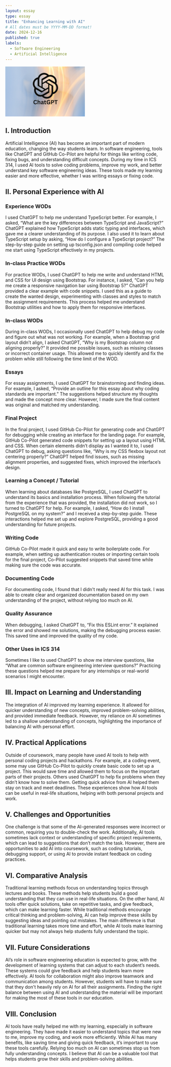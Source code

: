 ```yaml
---
layout: essay
type: essay
title: "Enhancing Learning with AI"
# All dates must be YYYY-MM-DD format!
date: 2024-12-16
published: true
labels:
  - Software Engineering
  - Artificial Intelligence
---
```


<img width="250px" class="rounded float-start pe-4" src="../img/chatgpt.webp">

## I. Introduction

Artificial Intelligence (AI) has become an important part of modern education, changing the way students learn. In software engineering, tools like ChatGPT and GitHub Co-Pilot are helpful for things like writing code, fixing bugs, and understanding difficult concepts. During my time in ICS 314, I used AI tools to solve coding problems, improve my work, and better understand key software engineering ideas. These tools made my learning easier and more effective, whether I was writing essays or fixing code.

## II. Personal Experience with AI

### Experience WODs

I used ChatGPT to help me understand TypeScript better. For example, I asked, “What are the key differences between TypeScript and JavaScript?” ChatGPT explained how TypeScript adds static typing and interfaces, which gave me a clearer understanding of its purpose. I also used it to learn about TypeScript setup by asking, “How do I configure a TypeScript project?” The step-by-step guide on setting up tsconfig.json and compiling code helped me start using TypeScript effectively in my projects.

### In-class Practice WODs

For practice WODs, I used ChatGPT to help me write and understand HTML and CSS for UI design using Bootstrap. For instance, I asked, “Can you help me create a responsive navigation bar using Bootstrap 5?” ChatGPT provided a clear example with code snippets. I used this as a guide to create the wanted design, experimenting with classes and styles to match the assignment requirements. This process helped me understand Bootstrap utilities and how to apply them for responsive interfaces.

### In-class WODs

During in-class WODs, I occasionally used ChatGPT to help debug my code and figure out what was not working. For example, when a Bootstrap grid layout didn’t align, I asked ChatGPT, “Why is my Bootstrap column not aligning properly?” It provided me possible issues, such as missing classes or incorrect container usage. This allowed me to quickly identify and fix the problem while still following the time limit of the WOD.

### Essays

For essay assignments, I used ChatGPT for brainstorming and finding ideas. For example, I asked, “Provide an outline for this essay about why coding standards are important.” The suggestions helped structure my thoughts and made the concept more clear. However, I made sure the final content was original and matched my understanding.

### Final Project

In the final project, I used GitHub Co-Pilot for generating code and ChatGPT for debugging while creating an interface for the landing page. For example, GitHub Co-Pilot generated code snippets for setting up a layout using HTML and CSS. When certain elements didn’t display as I wanted it to, I used ChatGPT to debug, asking questions like, “Why is my CSS flexbox layout not centering properly?” ChatGPT helped find issues, such as missing alignment properties, and suggested fixes, which improved the interface’s design.

### Learning a Concept / Tutorial

When learning about databases like PostgreSQL, I used ChatGPT to understand its basics and installation process. When following the tutorial from the experience that was provided, the installation did not work, so I turned to ChatGPT for help. For example, I asked, “How do I install PostgreSQL on my system?” and I received a step-by-step guide. These interactions helped me set up and explore PostgreSQL, providing a good understanding for future projects.

### Writing Code

GitHub Co-Pilot made it quick and easy to write boilerplate code. For example, when setting up authentication routes or importing certain tools for the final project, Co-Pilot suggested snippets that saved time while making sure the code was accurate.

### Documenting Code

For documenting code, I found that I didn't really need AI for this task. I was able to create clear and organized documentation based on my own understanding of the project, without relying too much on AI.

### Quality Assurance 

When debugging, I asked ChatGPT to, “Fix this ESLint error.” It explained the error and showed me solutions, making the debugging process easier. This saved time and improved the quality of my code.

### Other Uses in ICS 314 

Sometimes I like to used ChatGPT to show me interview questions, like “What are common software engineering interview questions?” Practicing these questions helped me prepare for any internships or real-world scenarios I might encounter.

## III. Impact on Learning and Understanding 

The integration of AI improved my learning experience. It allowed for quicker understanding of new concepts, improved problem-solving abilities, and provided immediate feedback. However, my reliance on AI sometimes led to a shallow understanding of concepts, highlighting the importance of balancing AI with personal effort.

## IV. Practical Applications

Outside of coursework, many people have used AI tools to help with personal coding projects and hackathons. For example, at a coding event, some may use GitHub Co-Pilot to quickly create basic code to set up a project. This would save time and allowed them to focus on the important parts of their projects. Others used ChatGPT to help fix problems when they didn’t know how to solve them. Getting quick advice from AI helped them stay on track and meet deadlines. These experiences show how AI tools can be useful in real-life situations, helping with both personal projects and work.

## V. Challenges and Opportunities 

One challenge is that some of the AI-generated responses were incorrect or common, requiring you to double-check the work. Additionally, AI tools sometimes lack context or understanding of specific project requirements, which can lead to suggestions that don’t match the task. However, there are opportunities to add AI into coursework, such as coding tutorials, debugging support, or using AI to provide instant feedback on coding practices.

## VI. Comparative Analysis 

Traditional learning methods focus on understanding topics through lectures and books. These methods help students build a good understanding that they can use in real-life situations. On the other hand, AI tools offer quick solutions, take on repetitive tasks, and give feedback, which can make learning faster. While traditional methods encourage critical thinking and problem-solving, AI can help improve these skills by suggesting ideas and pointing out mistakes. The main difference is that traditional learning takes more time and effort, while AI tools make learning quicker but may not always help students fully understand the topic.

## VII. Future Considerations 

AI’s role in software engineering education is expected to grow, with the development of learning systems that can adjust to each student’s needs. These systems could give feedback and help students learn more effectively. AI tools for collaboration might also improve teamwork and communication among students. However, students will have to make sure that they don't heavily rely on AI for all their assignments. Finding the right balance between using AI and understanding the material will be important for making the most of these tools in our education.

## VIII. Conclusion 

AI tools have really helped me with my learning, especially in software engineering. They have made it easier to understand topics that were new to me, improve my coding, and work more efficiently. While AI has many benefits, like saving time and giving quick feedback, it’s important to use these tools carefully. Relying too much on AI can sometimes stop us from fully understanding concepts. I believe that AI can be a valuable tool that helps students grow their skills and problem-solving abilities.
